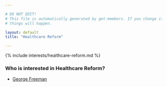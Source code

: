 ```yaml
---

# DO NOT EDIT!
# This file is automatically generated by get-members. If you change it, bad
# things will happen.

layout: default
title: "Healthcare Reform"

---
```


{% include interests/healthcare-reform.md %}

### Who is interested in Healthcare Reform?


* [George Freeman](members/george-freeman.html)
